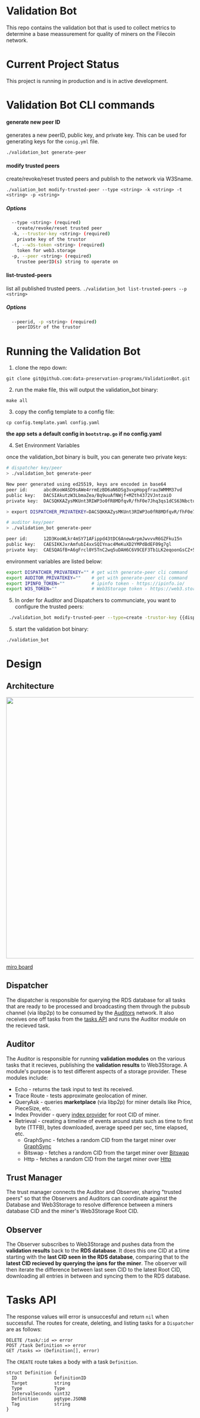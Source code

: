 # Validation Bot

This repo contains the validation bot that is used to collect metrics to determine a base meassurement for quality of miners on the Filecoin network.

# Current Project Status

This project is running in production and is in active development.

# Validation Bot CLI commands

#### generate new peer ID

generates a new peerID, public key, and private key. This can be used for generating keys for the `conig.yml` file.

```./validation_bot generate-peer```

#### modify trusted peers

create/revoke/reset trusted peers and publish to the network via W3Sname.

```./valiation_bot modify-trusted-peer --type <string> -k <string> -t <string> -p <string>```

##### Options
```bash
  --type <string> (required)
    create/revoke/reset trusted peer
  -k, --trustor-key <string> (required)
    private key of the trustor
  -t, --w3s-token <string> (required)
    token for web3.storage
  -p, --peer <string> (required)
    trustee peerID(s) string to operate on
```

#### list-trusted-peers

list all published trusted peers.
```./validation_bot list-trusted-peers --p <string>```

##### Options

```bash
  --peerid, -p <string> (required)
    peerIDStr of the trustor
```
# Running the Validation Bot

1. clone the repo down:

```git clone git@github.com:data-preservation-programs/ValidationBot.git```

2. run the make file, this will output the validation_bot binary:

```make all```

3. copy the config template to a config file:

```cp config.template.yaml config.yaml```

**the app sets a default config in `bootstrap.go` if no config.yaml**

4. Set Environment Variables

once the validation_bot binary is built, you can generate two private keys:

```bash
# dispatcher key/peer
> ./validation_bot generate-peer

New peer generated using ed25519, keys are encoded in base64
peer id:      abcdKooWASD9sAWe4rrmEzBD6aN6DSg3vxpHopgfrau3WMMM37vd
public key:   DACSIAkutzW3LbmaZea/Bq9uuAfNWjf+MZth4372VJntzaiO
private key:  DACSQKKAZysMKUnt3RIWP3o0fR8MDfqvR/fhF0e7Jhq3qs1dCS63NbctuZpl5r8Gr264B81aN/4xm2HjfvZUme3NqI4=

> export DISPATCHER_PRIVATEKEY=DACSQKKAZysMKUnt3RIWP3o0fR8MDfqvR/fhF0e7Jhq3qs1dCS63NbctuZpl5r8Gr264B81aN/4xm2HjfvZUme3NqI4=

# auditor key/peer
> ./validation_bot generate-peer

peer id:      12D3KooWLkr4mSY71AFippd43tDC6AnewArpmJwvvvR6GZFku15n
public key:   CAESIKKJxrAmfubI4xxSQIYnac4MeKuXD2YMPdBdEF09g7gl
private key:  CAESQAGfB+A6gFrcl0Y5TnC2wq5uDAH6C6V9CEF3Tb1LK2eqoonGsCZ+5sjjHFJAhidpzgx4q5cPZgw90F0QXT2DuCU=
```

environment variables are listed below:

```bash
export DISPATCHER_PRIVATEKEY="" # get with generate-peer cli command
export AUDITOR_PRIVATEKEY=""    # get with generate-peer cli command
export IPINFO_TOKEN=""          # ipinfo token - https://ipinfo.io/
export W3S_TOKEN=""             # Web3Storage token - https://web3.storage/
```

5. In order for Auditor and Dispatchers to communciate, you want to configure the trusted peers:

```bash
 ./validation_bot modify-trusted-peer --type=create -trustor-key {{dispatcher-private-key}} -w3s-token {{web3storage-key}} -peer {{auditor peer-id}}
```

5. start the validation bot binary:

```bash
./validation_bot
```

# Design

## Architecture

<p align="center">
  <img src="assets/validation-bot-architecture.jpg" style="height: 700px;"/>
</p>

[miro board](https://miro.com/app/board/uXjVP2sy1Nk=/?moveToViewport=-1582,-828,2605,2080&embedId=755140909102)

## Dispatcher

The dispatcher is responsible for querying the RDS database for all tasks that are ready to be processed and broadcasting them through the pubsub channel (via libp2p) to be consumed by the [Auditors](##Auditor) network. It also receives one off tasks from the [tasks API](#Tasks-API) and runs the Auditor module on the recieved task.

## Auditor

The Auditor is responsible for running **validation modules** on the various tasks that it recieves, publishing the **validation results** to Web3Storage. A module's purpose is to test different aspects of a storage provider. These modules include:

* Echo - returns the task input to test its received.
* Trace Route - tests approximate geolocation of miner.
* QueryAsk - queries **marketplace** (via libp2p) for miner details like Price, PieceSize, etc.
* Index Provider - query [index provider](https://github.com/ipni/storetheindex) for root CID of miner.
* Retrieval - creating a timeline of events around stats such as time to first byte (TTFB), bytes downloaded, average speed per sec, time elapsed, etc.
  * GraphSync - fetches a random CID from the target miner over [GraphSync](https://github.com/ipld/specs/blob/master/block-layer/graphsync/graphsync.md)
  * Bitswap - fetches a random CID from the target miner over [Bitswap](https://github.com/ipfs/specs/blob/main/BITSWAP.md)
  * Http - fetches a random CID from the target miner over [Http](https://docs.ipfs.tech/reference/http/gateway/)

## Trust Manager

The trust manager connects the Auditor and Observer, sharing "trusted peers" so that the Observers and Auditors can coordinate against the Database and Web3Storage to resolve difference between a miners database CID and the miner's Web3Storage Root CID.

## Observer

The Observer subscribes to Web3Storage and pushes data from the **validation results** back to the **RDS database**. It does this one CID at a time starting with the **last CID seen in the RDS database**, comparing that to the **latest CID recieved by querying the ipns for the miner**. The observer will then iterate the difference between last seen CID to the latest Root CID, downloading all entries in between and syncing them to the RDS database.

# Tasks API

The response values will error is unsuccesful and return `nil` when successful. The routes for create, deleting, and listing tasks for a `Dispatcher` are as follows:

```
DELETE /task/:id => error
POST /task Definition => error
GET /tasks => (Definition[], error)
```

The `CREATE` route takes a body with a task `Definition`.

```
struct Definition {
  ID              DefinitionID
  Target          string
  Type            Type
  IntervalSeconds uint32
  Definition      pgtype.JSONB
  Tag             string
}
```
